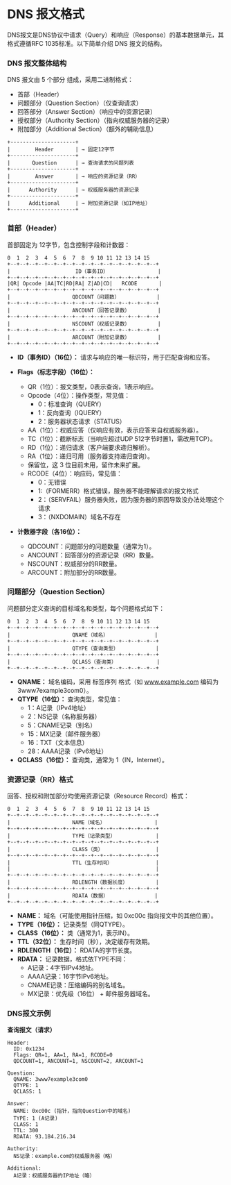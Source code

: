 DNS 报文格式
========

DNS报文是DNS协议中请求（Query）和响应（Response）的基本数据单元，其格式遵循RFC 1035标准。以下简单介绍 DNS 报文的结构。

### DNS 报文整体结构

DNS 报文由 5 个部分 组成，采用二进制格式：

- 首部（Header）
- 问题部分（Question Section）（仅查询请求）
- 回答部分（Answer Section）（响应中的资源记录）
- 授权部分（Authority Section）（指向权威服务器的记录）
- 附加部分（Additional Section）（额外的辅助信息）

```
+---------------------+
|        Header       | → 固定12字节
+---------------------+
|       Question      | → 查询请求的问题列表
+---------------------+
|        Answer       | → 响应的资源记录（RR）
+---------------------+
|      Authority      | → 权威服务器的资源记录
+---------------------+
|      Additional     | → 附加资源记录（如IP地址）
+---------------------+
```

### 首部（Header）

首部固定为 12字节，包含控制字段和计数器：

```
0  1  2  3  4  5  6  7  8  9 10 11 12 13 14 15
+--+--+--+--+--+--+--+--+--+--+--+--+--+--+--+--+
|                     ID（事务ID）                |
+--+--+--+--+--+--+--+--+--+--+--+--+--+--+--+--+
|QR| Opcode |AA|TC|RD|RA| Z|AD|CD|   RCODE       |
+--+--+--+--+--+--+--+--+--+--+--+--+--+--+--+--+
|                    QDCOUNT（问题数）            |
+--+--+--+--+--+--+--+--+--+--+--+--+--+--+--+--+
|                    ANCOUNT（回答记录数）         |
+--+--+--+--+--+--+--+--+--+--+--+--+--+--+--+--+
|                    NSCOUNT（权威记录数）         |
+--+--+--+--+--+--+--+--+--+--+--+--+--+--+--+--+
|                    ARCOUNT（附加记录数）         |
+--+--+--+--+--+--+--+--+--+--+--+--+--+--+--+--+
```

- **ID（事务ID）（16位）：** 请求与响应的唯一标识符，用于匹配查询和应答。

- **Flags（标志字段）（16位）：**
    - QR（1位）：报文类型，0表示查询，1表示响应。
    - Opcode（4位）：操作类型，常见值：
        - 0：标准查询（QUERY）
        - 1：反向查询（IQUERY）
        - 2：服务器状态请求（STATUS）
    - AA（1位）：权威应答（仅响应有效，表示应答来自权威服务器）。
    - TC（1位）：截断标志（当响应超过UDP 512字节时置1，需改用TCP）。
    - RD（1位）：递归请求（客户端要求递归解析）。
    - RA（1位）：递归可用（服务器支持递归查询）。
    - 保留位，这 3 位目前未用，留作未来扩展。
    - RCODE（4位）：响应码，常见值：
        - 0：无错误
        - 1:（FORMERR）格式错误，服务器不能理解请求的报文格式
        - 2：（SERVFAIL）服务器失败，因为服务器的原因导致没办法处理这个请求
        - 3：（NXDOMAIN）域名不存在

- **计数器字段（各16位）：**
    - QDCOUNT：问题部分的问题数量（通常为1）。
    - ANCOUNT：回答部分的资源记录（RR）数量。
    - NSCOUNT：权威部分的RR数量。
    - ARCOUNT：附加部分的RR数量。

### 问题部分（Question Section）

问题部分定义查询的目标域名和类型，每个问题格式如下：

```
0  1  2  3  4  5  6  7  8  9 10 11 12 13 14 15
+--+--+--+--+--+--+--+--+--+--+--+--+--+--+--+--+
|                    QNAME（域名）               |
+--+--+--+--+--+--+--+--+--+--+--+--+--+--+--+--+
|                    QTYPE（查询类型）            |
+--+--+--+--+--+--+--+--+--+--+--+--+--+--+--+--+
|                    QCLASS（查询类）             |
+--+--+--+--+--+--+--+--+--+--+--+--+--+--+--+--+
```

- **QNAME：** 域名编码，采用 标签序列 格式（如 www.example.com 编码为 3www7example3com0）。
- **QTYPE（16位）：** 查询类型，常见值：
    - 1：A记录（IPv4地址）
    - 2：NS记录（名称服务器）
    - 5：CNAME记录（别名）
    - 15：MX记录（邮件服务器）
    - 16：TXT（文本信息）
    - 28：AAAA记录（IPv6地址）
- **QCLASS（16位）：** 查询类，通常为 1（IN，Internet）。


### 资源记录（RR）格式

回答、授权和附加部分均使用资源记录（Resource Record）格式：

```
0  1  2  3  4  5  6  7  8  9 10 11 12 13 14 15
+--+--+--+--+--+--+--+--+--+--+--+--+--+--+--+--+
|                    NAME（域名）                |
+--+--+--+--+--+--+--+--+--+--+--+--+--+--+--+--+
|                    TYPE（记录类型）             |
+--+--+--+--+--+--+--+--+--+--+--+--+--+--+--+--+
|                    CLASS（类）                 |
+--+--+--+--+--+--+--+--+--+--+--+--+--+--+--+--+
|                    TTL（生存时间）              |
|                                               |
+--+--+--+--+--+--+--+--+--+--+--+--+--+--+--+--+
|                    RDLENGTH（数据长度）         |
+--+--+--+--+--+--+--+--+--+--+--+--+--+--+--+--+
|                    RDATA（数据）               |
+--+--+--+--+--+--+--+--+--+--+--+--+--+--+--+--+
```

- **NAME：** 域名（可能使用指针压缩，如 0xc00c 指向报文中的其他位置）。
- **TYPE（16位）：** 记录类型（同QTYPE）。
- **CLASS（16位）：** 类（通常为1，表示IN）。
- **TTL（32位）：** 生存时间（秒），决定缓存有效期。
- **RDLENGTH（16位）：** RDATA的字节长度。
- **RDATA：** 记录数据，格式依TYPE不同：
    - A记录：4字节IPv4地址。
    - AAAA记录：16字节IPv6地址。
    - CNAME记录：压缩编码的别名域名。
    - MX记录：优先级（16位） + 邮件服务器域名。


### DNS报文示例

**查询报文（请求）**

```
Header:
  ID: 0x1234
  Flags: QR=1, AA=1, RA=1, RCODE=0
  QDCOUNT=1, ANCOUNT=1, NSCOUNT=2, ARCOUNT=1

Question:
  QNAME: 3www7example3com0
  QTYPE: 1
  QCLASS: 1

Answer:
  NAME: 0xc00c (指针，指向Question中的域名)
  TYPE: 1 (A记录)
  CLASS: 1
  TTL: 300
  RDATA: 93.184.216.34

Authority:
  NS记录：example.com的权威服务器（略）

Additional:
  A记录：权威服务器的IP地址（略）
```
